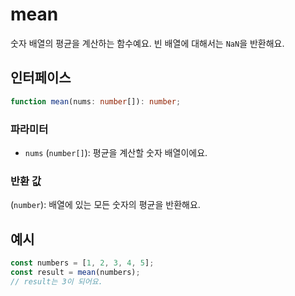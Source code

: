 # mean

숫자 배열의 평균을 계산하는 함수예요. 빈 배열에 대해서는 `NaN`을 반환해요.

## 인터페이스

```typescript
function mean(nums: number[]): number;
```

### 파라미터

- `nums` (`number[]`): 평균을 계산할 숫자 배열이에요.

### 반환 값

(`number`): 배열에 있는 모든 숫자의 평균을 반환해요.

## 예시

```typescript
const numbers = [1, 2, 3, 4, 5];
const result = mean(numbers);
// result는 3이 되어요.
```

